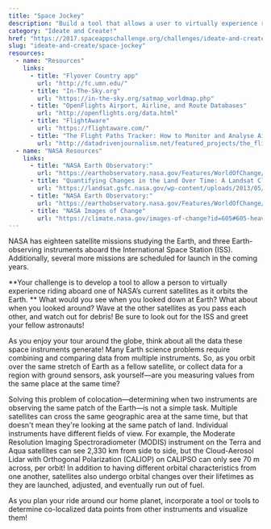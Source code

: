 ```yaml
---
title: "Space Jockey"
description: "Build a tool that allows a user to virtually experience riding on any one of NASA’s current Earth observing satellites and allow for co-localization of data from various instruments."
category: "Ideate and Create!"
href: "https://2017.spaceappschallenge.org/challenges/ideate-and-create/space-jockey"
slug: "ideate-and-create/space-jockey"
resources: 
  - name: "Resources"
    links: 
      - title: "Flyover Country app"
        url: "http://fc.umn.edu/" 
      - title: "In-The-Sky.org"
        url: "https://in-the-sky.org/satmap_worldmap.php" 
      - title: "OpenFlights Airport, Airline, and Route Databases"
        url: "http://openflights.org/data.html" 
      - title: "FlightAware"
        url: "https://flightaware.com/" 
      - title: "The Flight Paths Tracker: How to Monitor and Analyse Air Traffic Above Individual Locations"
        url: "http://datadrivenjournalism.net/featured_projects/the_flight_paths_tracker_how_to_monitor_and_analyse_air_traffic" 
  - name: "NASA Resources"
    links: 
      - title: "NASA Earth Observatory:"
        url: "https://earthobservatory.nasa.gov/Features/WorldOfChange/" 
      - title: "Quantifying Changes in the Land Over Time: A Landsat Classroom Activity"
        url: "https://landsat.gsfc.nasa.gov/wp-content/uploads/2013/05/Landsat_QuantifyChanges.pdf" 
      - title: "NASA Earth Observatory:"
        url: "https://earthobservatory.nasa.gov/Features/WorldOfChange/cape_cod.php" 
      - title: "NASA Images of Change"
        url: "https://climate.nasa.gov/images-of-change?id=605#605-heavy-rains-flood-peru" 
---
```


NASA has eighteen satellite missions studying the Earth, and three Earth-
observing instruments aboard the International Space Station (ISS).
Additionally, several more missions are scheduled for launch in the coming
years.

**Your challenge is to develop a tool to allow a person to virtually experience riding aboard one of NASA’s current satellites as it orbits the Earth. ** What would you see when you looked down at Earth? What about when you looked around? Wave at the other satellites as you pass each other, and watch out for debris! Be sure to look out for the ISS and greet your fellow astronauts!

As you enjoy your tour around the globe, think about all the data these space
instruments generate! Many Earth science problems require combining and
comparing data from multiple instruments. So, as you orbit over the same
stretch of Earth as a fellow satellite, or collect data for a region with
ground sensors, ask yourself—are you measuring values from the same place at
the same time?

Solving this problem of colocation—determining when two instruments are
observing the same patch of the Earth—is not a simple task. Multiple
satellites can cross the same geographic area at the same time, but that
doesn't mean they're looking at the same patch of land. Individual instruments
have different fields of view. For example, the Moderate Resolution Imaging
Spectroradiometer (MODIS) instrument on the Terra and Aqua satellites can see
2,330 km from side to side, but the Cloud-Aerosol Lidar with Orthogonal
Polarization (CALIOP) on CALIPSO can only see 70 m across, per orbit! In
addition to having different orbital characteristics from one another,
satellites also undergo orbital changes over their lifetimes as they are
launched, adjusted, and eventually run out of fuel.

As you plan your ride around our home planet, incorporate a tool or tools to
determine co-localized data points from other instruments and visualize them!


